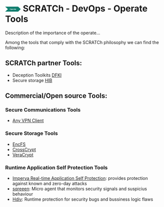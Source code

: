 # <img src="../../images/operate.png" alt ='operate'  width="10%" > SCRATCh - DevOps - Operate Tools


Description of the importance of the operate...


Among the tools that comply with the SCRATCh philosophy we can find the following:


## **SCRATCh partner Tools**:	
* Deception Toolkits [DFKI]
* Secure storage [HIB]


## **Commercial/Open source Tools**:

### Secure Communications Tools
* [Any VPN Client]

### Secure Storage Tools
* [EncFS]
* [CrossCrypt]
* [VeraCrypt]

### Runtime Application Self Protection Tools
* [Imperva Real-time Application Self Protection]: provides protection against known and zero-day attacks
* [sqreeen]: Micro agent that monitors security signals and suspicius behaviour
* [Hdiv]: Runtime protection for security bugs and bussiness logic flaws


[EncFS]: https://encfsmp.sourceforge.io/
[CrossCrypt]: https://www.openhub.net/p/9550
[VeraCrypt]: https://www.veracrypt.fr/en/Home.html
[HIB]: ./HIB/README.md 
[DFKI]: ./DFKI/README.md 
[Any VPN Client]: https://www.cisco.com/c/es_es/products/security/anyconnect-secure-mobility-client/index.html
[Imperva Real-time Application Self Protection]:  https://www.imperva.com/products/runtime-application-self-protection-rasp/
[sqreeen]: https://www.sqreen.com/
[Hdiv]: https://hdivsecurity.com/runtime-application-self-protection-rasp
